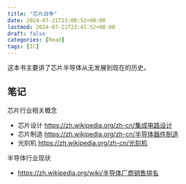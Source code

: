 ```yaml
---
title: "芯片战争"
date: 2024-07-21T23:08:52+08:00
lastmod: 2024-07-21T23:41:52+08:00
draft: false
categories: [Read]
tags: [IC]
---
```


这本书主要讲了芯片半导体从无发展到现在的历史。

## 笔记

芯片行业相关概念
- 芯片设计 https://zh.wikipedia.org/zh-cn/集成电路设计
- 芯片制造 https://zh.wikipedia.org/zh-cn/半导体器件制造
- 光刻机 https://zh.wikipedia.org/zh-cn/光刻机

半导体行业现状
- https://zh.wikipedia.org/wiki/半导体厂商销售排名
